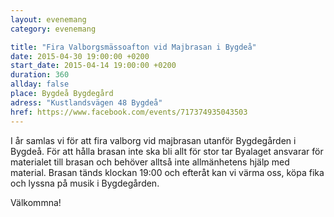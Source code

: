 ```yaml
---
layout: evenemang
category: evenemang

title: "Fira Valborgsmässoafton vid Majbrasan i Bygdeå"
date: 2015-04-30 19:00:00 +0200
start_date: 2015-04-14 19:00:00 +0200
duration: 360
allday: false
place: Bygdeå Bygdegård
adress: "Kustlandsvägen 48 Bygdeå"
href: https://www.facebook.com/events/717374935043503
---
```


I år samlas vi för att fira valborg vid majbrasan utanför Bygdegården i Bygdeå. För att hålla brasan inte ska bli allt för stor tar Byalaget ansvarar för materialet till brasan och behöver alltså inte allmänhetens hjälp med material. Brasan tänds klockan 19:00 och efteråt kan vi värma oss, köpa fika och lyssna på musik i Bygdegården. 

Välkommna!